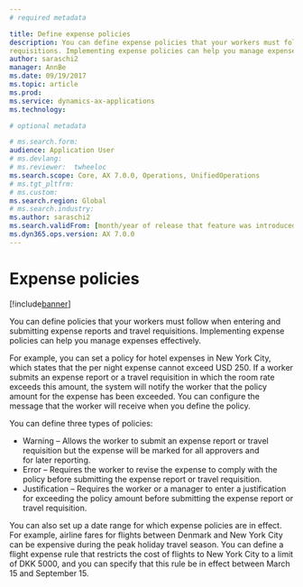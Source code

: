 ```yaml
---
# required metadata

title: Define expense policies
description: You can define expense policies that your workers must follow when entering and submitting expense reports and travel 
requisitions. Implementing expense policies can help you manage expenses effectively. 
author: saraschi2
manager: AnnBe
ms.date: 09/19/2017
ms.topic: article
ms.prod: 
ms.service: dynamics-ax-applications
ms.technology: 

# optional metadata

# ms.search.form:  
audience: Application User
# ms.devlang: 
# ms.reviewer:  twheeloc
ms.search.scope: Core, AX 7.0.0, Operations, UnifiedOperations
# ms.tgt_pltfrm: 
# ms.custom: 
ms.search.region: Global
# ms.search.industry: 
ms.author: saraschi2
ms.search.validFrom: [month/year of release that feature was introduced in, in format yyyy-mm-dd]
ms.dyn365.ops.version: AX 7.0.0
---
```


# Expense policies

[!include[banner](../includes/banner.md)]

You can define policies that your workers must follow when entering and submitting expense reports and travel requisitions. 
Implementing expense policies can help you manage expenses effectively. 

For example, you can set a policy for hotel expenses in New York City, which states that the per night expense cannot exceed USD 250. 
If a worker submits an expense report or a travel requisition in which the room rate exceeds this amount, the system will notify the 
worker that the policy amount for the expense has been exceeded. You can configure the message that the worker will receive when you 
define the policy. 

You can define three types of policies: 

 - Warning – Allows the worker to submit an expense report or travel requisition but the expense will be marked for all approvers and  
 for later reporting. 
 - Error – Requires the worker to revise the expense to comply with the policy before submitting the expense report or travel 
 requisition. 
 - Justification – Requires the worker or a manager to enter a justification for exceeding the policy amount before submitting the
 expense report or travel requisition. 

You can also set up a date range for which expense policies are in effect. For example, airline fares for flights between Denmark 
and New York City can be expensive during the peak holiday travel season. You can define a flight expense rule that restricts the 
cost of flights to New York City to a limit of DKK 5000, and you can specify that this rule be in effect between March 15 and 
September 15. 
